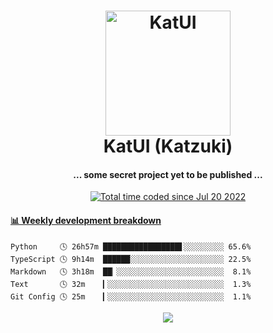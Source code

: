 <h1 align="center">
  <img src="https://kokecacao.me/static/img/katzuki.png" alt="KatUI" width="200">
  <br>KatUI (Katzuki)<br>
</h1>

<h4 align="center">... some secret project yet to be published ...</h4>

<p align="center">
  <a href="https://wakatime.com/@5d39136d-911d-4ceb-9dae-178d9dbef0cd"><img src="https://wakatime.com/badge/user/5d39136d-911d-4ceb-9dae-178d9dbef0cd.svg" alt="Total time coded since Jul 20 2022" /></a>
</p>

<!-- waka-box start -->
#### <a href="https://gist.github.com/5db7183a9e07f1193716cb2b94e5d0e1" target="_blank">📊 Weekly development breakdown</a>
```text
Python     🕓 26h57m █████████████████▋░░░░░░░░░ 65.6%
TypeScript 🕓 9h14m  ██████░░░░░░░░░░░░░░░░░░░░░ 22.5%
Markdown   🕓 3h18m  ██▏░░░░░░░░░░░░░░░░░░░░░░░░  8.1%
Text       🕓 32m    ▎░░░░░░░░░░░░░░░░░░░░░░░░░░  1.3%
Git Config 🕓 25m    ▎░░░░░░░░░░░░░░░░░░░░░░░░░░  1.1%
```
<!-- Powered by https://github.com/YouEclipse/waka-box-go . -->
<!-- waka-box end -->

<p align="center">
  <img src="https://count.getloli.com/get/@:koke_cacao?theme=rule34">
</p>
